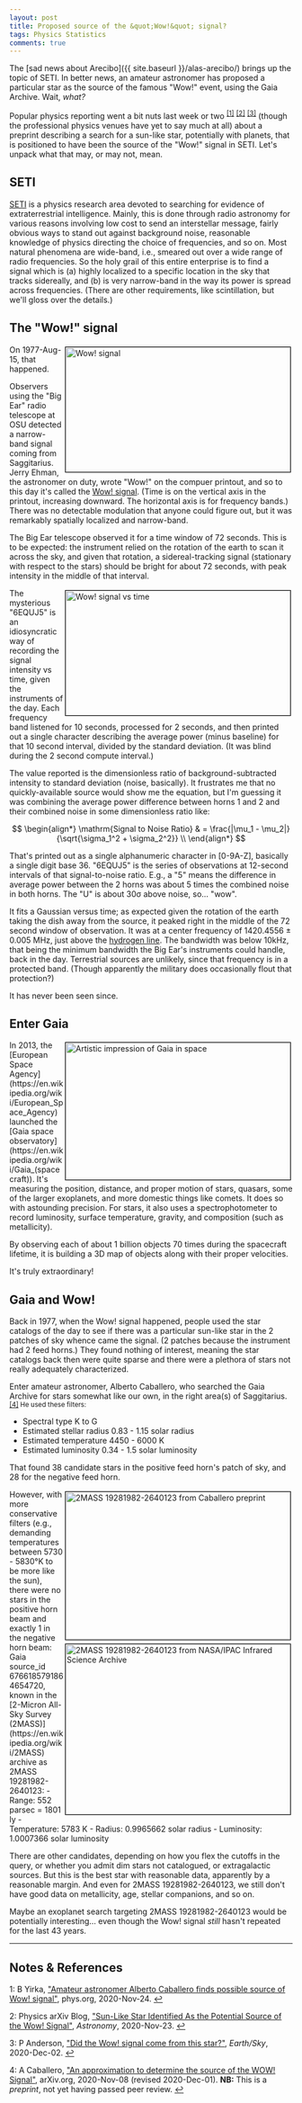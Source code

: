 ```yaml
---
layout: post
title: Proposed source of the &quot;Wow!&quot; signal?
tags: Physics Statistics
comments: true
---
```


The [sad news about Arecibo]({{ site.baseurl }}/alas-arecibo/) brings up
the topic of SETI.  In better news, an amateur astronomer has proposed a particular star
as the source of the famous "Wow!" event, using the Gaia Archive.  Wait, _what?_  

Popular physics reporting went a bit nuts last week or two
<sup id="fn1a">[[1]](#fn1)</sup> <sup id="fn2a">[[2]](#fn2)</sup> <sup id="fn3a">[[3]](#fn3)</sup> 
(though the professional physics venues have yet to say much at all) about a preprint
describing a search for a sun-like star, potentially with planets, that is positioned to
have been the source of the "Wow!" signal in SETI.  Let's unpack what that may, or may not, mean.  


## SETI  

[SETI](https://en.wikipedia.org/wiki/Search_for_extraterrestrial_intelligence) is a
physics research area devoted to searching for evidence of extraterrestrial intelligence.
Mainly, this is done through radio astronomy for various reasons involving low cost to
send an interstellar message, fairly obvious ways to stand out against background noise,
reasonable knowledge of physics directing the choice of frequencies, and so on.  Most
natural phenomena are wide-band, i.e., smeared out over a wide range of radio
frequencies.  So the holy grail of this entire enterprise is to find a signal which is (a)
highly localized to a specific location in the sky that tracks sidereally, and (b) is very
narrow-band in the way its power is spread across frequencies.  (There are other
requirements, like scintillation, but we'll gloss over the details.)  


## The &quot;Wow!&quot; signal  

<img src="{{ site.baseurl }}/images/2020-12-02-wow-signal-wow.jpg" width="400" height="222" alt="Wow! signal" title="Wow! signal" style="float: right; margin: 3px 3px 3px 3px; border: 1px solid #000000;"/>
On 1977-Aug-15, that happened.  

Observers using the "Big Ear" radio telescope at OSU detected a narrow-band signal coming
from Saggitarius.  Jerry Ehman, the astronomer on duty, wrote "Wow!" on the compuer
printout, and so to this day it's called the 
[Wow! signal](https://en.wikipedia.org/wiki/Wow!_signal).  (Time is on the vertical axis in the
printout, increasing downward.  The horizontal axis is for frequency bands.)  There was no
detectable modulation that anyone could figure out, but it was remarkably spatially
localized and narrow-band.  

The Big Ear telescope observed it for a time window of 72 seconds.  This is to be
expected: the instrument relied on the rotation of the earth to scan it across the sky,
and given that rotation, a sidereal-tracking signal (stationary with respect to the stars) 
should be bright for about 72 seconds, with peak intensity in the middle of that interval.  

<img src="{{ site.baseurl }}/images/2020-12-02-wow-signal-wow-gaussian.jpg" width="400" height="222" alt="Wow! signal vs time" title="Wow! signal vs time" style="float: right; margin: 3px 3px 3px 3px; border: 1px solid #000000;"/>

The mysterious "6EQUJ5" is an idiosyncratic way of recording the signal intensity vs time,
given the instruments of the day.  Each frequency band listened for 10 seconds, processed
for 2 seconds, and then printed out a single character describing the average power (minus
baseline) for that 10 second interval, divided by the standard deviation.  (It was blind
during the 2 second compute interval.)  

The value reported is the dimensionless ratio of background-subtracted intensity to
standard deviation (noise, basically).  It frustrates me that no quickly-available source
would show me the equation, but I'm guessing it was combining the average power difference
between horns 1 and 2 and their combined noise in some dimensionless ratio like:  

$$
\begin{align*}
  \mathrm{Signal to Noise Ratio} & = \frac{|\mu_1 - \mu_2|}{\sqrt{\sigma_1^2 + \sigma_2^2}} \\
\end{align*}
$$

That's printed out as a single alphanumeric character in [0-9A-Z], basically a single
digit base 36.  "6EQUJ5" is the series of observations at 12-second intervals of that
signal-to-noise ratio.  E.g., a "5" means the difference in average power between the
2 horns was about 5 times the combined noise in both horns.  The "U" is about 30&sigma;
above noise, so&hellip; "wow".  

It fits a Gaussian versus time; as expected given the rotation of the earth taking
the dish away from the source, it peaked right in the middle of the 72 second window of
observation.  It was at a center frequency of 1420.4556 &plusmn; 0.005 MHz, just above the
[hydrogen line](https://en.wikipedia.org/wiki/Hydrogen_line).  The bandwidth was below
10kHz, that being the minimum bandwidth the Big Ear's instruments could handle, back in
the day.  Terrestrial sources are unlikely, since that frequency is in a protected band.
(Though apparently the military does occasionally flout that protection?)  

It has never been seen since.  


## Enter Gaia  

<img src="{{ site.baseurl }}/images/2020-12-02-wow-signal-gaia.jpg" width="400" height="244" alt="Artistic impression of Gaia in space" title="Artistic impression of Gaia in space" style="float: right; margin: 3px 3px 3px 3px; border: 1px solid #000000;"/>
In 2013, the [European Space Agency](https://en.wikipedia.org/wiki/European_Space_Agency)
launched the [Gaia space observatory](https://en.wikipedia.org/wiki/Gaia_(spacecraft)).
It's measuring the position, distance, and proper motion of stars, quasars, some of the
larger exoplanets, and more domestic things like comets.  It does so with astounding
precision.  For stars, it also uses a spectrophotometer to record luminosity, surface
temperature, gravity, and composition (such as metallicity).  

By observing each of about 1 billion objects 70 times during the spacecraft
lifetime, it is building a 3D map of objects along with their proper velocities.  

It's truly extraordinary!  


## Gaia and Wow!  

Back in 1977, when the Wow! signal happened, people used the star catalogs of the day to
see if there was a particular sun-like star in the 2 patches of sky whence came the
signal.  (2 patches because the instrument had 2 feed horns.)  They found nothing of
interest, meaning the star catalogs back then were quite sparse and there were a plethora
of stars not really adequately characterized.  

Enter amateur astronomer, Alberto Caballero, who searched the Gaia Archive for stars
somewhat like our own, in the right area(s) of Saggitarius. <sup id="fn4a">[[4]](#fn4)
He used these filters:  
- Spectral type K to G  
- Estimated stellar radius 0.83 - 1.15 solar radius
- Estimated temperature 4450 - 6000 K
- Estimated luminosity 0.34 - 1.5 solar luminosity

That found 38 candidate stars in the positive feed horn's patch of sky, and 28 for the
negative feed horn.  

<img src="{{ site.baseurl }}/images/2020-12-02-wow-signal-2MASS_19281982-2640123.jpg" width="400" height="263" alt="2MASS 19281982-2640123 from Caballero preprint" title="2MASS 19281982-2640123 from Caballero preprint" style="float: right; margin: 3px 3px 3px 3px; border: 1px solid #000000;"/>
<img src="{{ site.baseurl }}/images/2020-12-02-wow-signal-2MASS_19281982-2640123-IR.jpg" width="400" height="303" alt="2MASS 19281982-2640123 from NASA/IPAC Infrared Science Archive" title="2MASS 19281982-2640123 from NASA/IPAC Infrared Science Archive" style="float: right; margin: 3px 3px 3px 3px; border: 1px solid #000000;"/>
However, with more conservative filters (e.g., demanding temperatures between 5730 - 5830&deg;K
to be more like the sun), there were no stars in the positive horn beam and exactly 1 in
the negative horn beam: Gaia source_id 6766185791864654720, known in the 
[2-Micron All-Sky Survey (2MASS)](https://en.wikipedia.org/wiki/2MASS) archive as
2MASS 19281982-2640123:  
- Range: 552 parsec = 1801 ly  
- Temperature: 5783 K  
- Radius: 0.9965662 solar radius  
- Luminosity: 1.0007366 solar luminosity  

There are other candidates, depending on how you flex the cutoffs in the query, or whether
you admit dim stars not catalogued, or extragalactic sources.  But this is the best star
with reasonable data, apparently by a reasonable margin.  And even for 2MASS
19281982-2640123, we still don't have good data on metallicity, age, stellar companions,
and so on.  

Maybe an exoplanet search targeting 2MASS 19281982-2640123 would be potentially
interesting&hellip; even though the Wow! signal _still_ hasn't repeated for the last 43 years.  

---

## Notes &amp; References  

<a id="fn1">1</a>: B Yirka, ["Amateur astronomer Alberto Caballero finds possible source of Wow! signal"](https://phys.org/news/2020-11-amateur-astronomer-alberto-caballero-source.html),
phys.org, 2020-Nov-24. [↩](#fn1a)  

<a id="fn2">2</a>: Physics arXiv Blog, ["Sun-Like Star Identified As the Potential Source of the Wow! Signal"](https://astronomy.com/news/2020/11/sun-like-star-identified-as-the-potential-source-of-the-wow-signal), _Astronomy_, 2020-Nov-23. [↩](#fn2a)  

<a id="fn3">3</a>: P Anderson, ["Did the Wow! signal come from this star?"](https://earthsky.org/space/source-of-wow-signal-in-1977-sunlike-star-2mass-19281982-2640123), _Earth/Sky_, 2020-Dec-02. [↩](#fn3a)  

<a id="fn4">4</a>: A Caballero, ["An approximation to determine the source of the WOW! Signal"](https://arxiv.org/abs/2011.06090), arXiv.org, 2020-Nov-08 (revised 2020-Dec-01). __NB:__ This is a _preprint_, not yet having passed peer review. [↩](#fn4a)  
